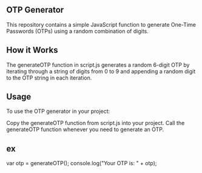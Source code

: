 ## OTP Generator
This repository contains a simple JavaScript function to
generate One-Time Passwords (OTPs) using a random combination of digits.

## How it Works
The generateOTP function in script.js generates a random 6-digit OTP by iterating 
through a string of digits from 0 to 9 and appending a random digit to the OTP string in each iteration.

## Usage
To use the OTP generator in your project:

Copy the generateOTP function from script.js into your project.
Call the generateOTP function whenever you need to generate an OTP.

## ex
var otp = generateOTP();
console.log("Your OTP is: " + otp);

